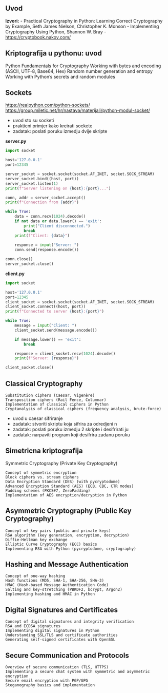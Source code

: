 ## Uvod 

**Izvori:**
    - Practical Cryptography in Python: Learning Correct Cryptography by Example, Seth James Nielson, Christopher K. Monson
    - Implementing Cryptography Using Python, Shannon W. Bray
    - https://cryptobook.nakov.com/

## Kriptografija u pythonu: uvod
Python Fundamentals for Cryptography
    Working with bytes and encoding (ASCII, UTF-8, Base64, Hex)
    Random number generation and entropy
    Working with Python’s secrets and random modules

## Sockets
https://realpython.com/python-sockets/
https://group.miletic.net/hr/nastava/materijali/python-modul-socket/

- uvod sto su socketi
- prakticni primjer kako kreirati sockete
- zadatak: poslati poruku izmedju dvije skripte

**server.py**
```python
import socket

host='127.0.0.1'
port=12345

server_socket = socket.socket(socket.AF_INET, socket.SOCK_STREAM)
server_socket.bind((host, port))
server_socket.listen(1)
print(f"Server listening on {host}:{port}...")

conn, addr = server_socket.accept()
print(f"Connection from {addr}")

while True:
    data = conn.recv(1024).decode()
    if not data or data.lower() == 'exit':
        print("Client disconnected.")
        break
    print(f"Client: {data}")
    
    response = input("Server: ")
    conn.send(response.encode())

conn.close()
server_socket.close()
```

**client.py**

```python
import socket

host='127.0.0.1'
port=12345
client_socket = socket.socket(socket.AF_INET, socket.SOCK_STREAM)
client_socket.connect((host, port))
print(f"Connected to server {host}:{port}")

while True:
    message = input("Client: ")
    client_socket.send(message.encode())

    if message.lower() == 'exit':
        break

    response = client_socket.recv(1024).decode()
    print(f"Server: {response}")

client_socket.close()
```



## Classical Cryptography

    Substitution ciphers (Caesar, Vigenère)
    Transposition ciphers (Rail Fence, Columnar)
    Implementation of classical ciphers in Python
    Cryptanalysis of classical ciphers (frequency analysis, brute-force)

- uvod u caesar sifriranje
- zadatak: stvoriti skriptu koja sifrira za odredjeni n
- zadatak: poslati poruku izmedju 2 skripte i desifrirati ju
- zadatak: narpaviti program koji desifrira zadanu poruku

## Simetricna kriptografija

Symmetric Cryptography (Private Key Cryptography)

    Concept of symmetric encryption
    Block ciphers vs. stream ciphers
    Data Encryption Standard (DES) (with pycryptodome)
    Advanced Encryption Standard (AES) (ECB, CBC, CTR modes)
    Padding schemes (PKCS#7, ZeroPadding)
    Implementation of AES encryption/decryption in Python

## Asymmetric Cryptography (Public Key Cryptography)

    Concept of key pairs (public and private keys)
    RSA algorithm (key generation, encryption, decryption)
    Diffie-Hellman key exchange
    Elliptic Curve Cryptography (ECC) basics
    Implementing RSA with Python (pycryptodome, cryptography)

## Hashing and Message Authentication

    Concept of one-way hashing
    Hash functions (MD5, SHA-1, SHA-256, SHA-3)
    HMAC (Hash-based Message Authentication Code)
    Salting and key-stretching (PBKDF2, bcrypt, Argon2)
    Implementing hashing and HMAC in Python


## Digital Signatures and Certificates

    Concept of digital signatures and integrity verification
    RSA and ECDSA signatures
    Implementing digital signatures in Python
    Understanding SSL/TLS and certificate authorities
    Generating self-signed certificates with OpenSSL


##  Secure Communication and Protocols

    Overview of secure communication (TLS, HTTPS)
    Implementing a secure chat system with symmetric and asymmetric encryption
    Secure email encryption with PGP/GPG
    Steganography basics and implementation
